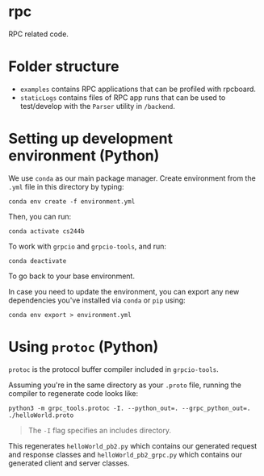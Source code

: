 # rpc

RPC related code.

# Folder structure

- `examples` contains RPC applications that can be profiled with rpcboard.
- `staticLogs` contains files of RPC app runs that can be used to test/develop
with the `Parser` utility in `/backend`.

# Setting up development environment (Python)

We use `conda` as our main package manager. Create environment from the `.yml` 
file in this directory by typing:

```shell
conda env create -f environment.yml
```

Then, you can run:

```shell
conda activate cs244b
```

To work with `grpcio` and `grpcio-tools`, and run:

```shell
conda deactivate
```

To go back to your base environment.

In case you need to update the environment, you can export any new dependencies
you've installed via `conda` or `pip` using:

```shell
conda env export > environment.yml
```

# Using `protoc` (Python)
`protoc` is the protocol buffer compiler included in `grpcio-tools`.

Assuming you're in the same directory as your `.proto` file, running the 
compiler to regenerate code looks like:

```shell
python3 -m grpc_tools.protoc -I. --python_out=. --grpc_python_out=. ./helloWorld.proto
```

> The `-I` flag specifies an includes directory.

This regenerates `helloWorld_pb2.py` which contains our generated request and response classes and `helloWorld_pb2_grpc.py` which contains our generated client and server classes.